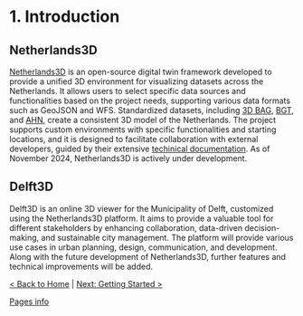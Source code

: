 # 1. Introduction
<!-- - Overview of 3D Netherlands
- Mission/Purpose: Why the project exists and the problems it solves.
- Framework History & Current state: key developments, version history, and current capabilities -->

## Netherlands3D
[Netherlands3D](https://netherlands3d.eu/) is an open-source digital twin framework developed to provide a unified 3D environment for visualizing datasets across the Netherlands. It allows users to select specific data sources and functionalities based on the project needs, supporting various data formats such as GeoJSON and WFS. Standardized datasets, including [3D BAG](https://3dbag.nl/en/viewer), [BGT](https://www.digitaleoverheid.nl/overzicht-van-alle-onderwerpen/stelsel-van-basisregistraties/10-basisregistraties/bgt/), and [AHN](https://www.ahn.nl/), create a consistent 3D model of the Netherlands. The project supports custom environments with specific functionalities and starting locations, and it is designed to facilitate collaboration with external developers, guided by their extensive [techinical documentation](https://netherlands3d.eu/docs/developers/introduction/). As of November 2024, Netherlands3D is actively under development.

## Delft3D
Delft3D is an online 3D viewer for the Municipality of Delft, customized using the Netherlands3D platform. It aims to provide a valuable tool for different stakeholders by enhancing collaboration, data-driven decision-making, and sustainable city management. The platform will provide various use cases in urban planning, design, communication, and development. Along with the future development of Netherlands3D, further features and technical improvements will be added.



[< Back to Home](./index.md) | [Next: Getting Started >](./getting-started.md)

[Pages info](./pages/example/pages.md)